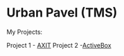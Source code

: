 # Urban Pavel (TMS)
My Projects:

Project 1 - [AXIT](https://browser091.github.io/Project_1_AXIT/index.html "AXIT") 
Project 2 -[ActiveBox](https://browser091.github.io/Project_2_Activebox/index.html "ActiveBox") 
